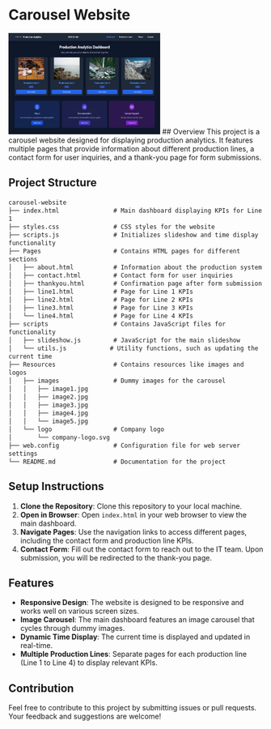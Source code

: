 # Carousel Website
<img src="./Resources/production-kpi-website.png" alt="Website Dashboard" width="300" height="200">
## Overview
This project is a carousel website designed for displaying production analytics. It features multiple pages that provide information about different production lines, a contact form for user inquiries, and a thank-you page for form submissions.

## Project Structure
```
carousel-website
├── index.html               # Main dashboard displaying KPIs for Line 1
├── styles.css               # CSS styles for the website
├── scripts.js               # Initializes slideshow and time display functionality
├── Pages                    # Contains HTML pages for different sections
│   ├── about.html           # Information about the production system
│   ├── contact.html         # Contact form for user inquiries
│   ├── thankyou.html        # Confirmation page after form submission
│   ├── line1.html           # Page for Line 1 KPIs
│   ├── line2.html           # Page for Line 2 KPIs
│   ├── line3.html           # Page for Line 3 KPIs
│   └── line4.html           # Page for Line 4 KPIs
├── scripts                  # Contains JavaScript files for functionality
│   ├── slideshow.js         # JavaScript for the main slideshow
│   └── utils.js            # Utility functions, such as updating the current time
├── Resources                # Contains resources like images and logos
│   ├── images               # Dummy images for the carousel
│   │   ├── image1.jpg
│   │   ├── image2.jpg
│   │   ├── image3.jpg
│   │   ├── image4.jpg
│   │   └── image5.jpg
│   └── logo                 # Company logo
│       └── company-logo.svg
├── web.config               # Configuration file for web server settings
└── README.md                # Documentation for the project
```

## Setup Instructions
1. **Clone the Repository**: Clone this repository to your local machine.
2. **Open in Browser**: Open `index.html` in your web browser to view the main dashboard.
3. **Navigate Pages**: Use the navigation links to access different pages, including the contact form and production line KPIs.
4. **Contact Form**: Fill out the contact form to reach out to the IT team. Upon submission, you will be redirected to the thank-you page.

## Features
- **Responsive Design**: The website is designed to be responsive and works well on various screen sizes.
- **Image Carousel**: The main dashboard features an image carousel that cycles through dummy images.
- **Dynamic Time Display**: The current time is displayed and updated in real-time.
- **Multiple Production Lines**: Separate pages for each production line (Line 1 to Line 4) to display relevant KPIs.

## Contribution
Feel free to contribute to this project by submitting issues or pull requests. Your feedback and suggestions are welcome!

